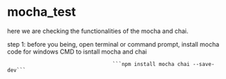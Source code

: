 # mocha_test
here we are checking the functionalities of the mocha and chai.

step 1: before you being, open terminal or command prompt,
install mocha 
code for windows CMD to isntall mocha and chai

                                      ```npm install mocha chai --save-dev```
